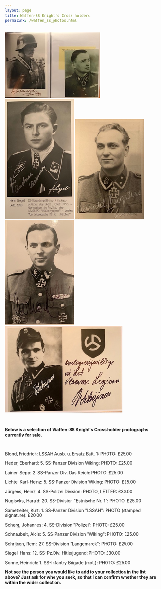 ```yaml
---
layout: page
title: Waffen-SS Knight's Cross holders
permalink: /waffen_ss_photos.html
---
```


<div id="axisforces">
<p float="left">
<img src="./assets/Scherg 2.jpg"/>
<img src="./assets/Siegel.jpeg"/>
<img src="./assets/Nugiseks.jpeg"/>
<img src="./assets/Heder.jpeg"/>
<img src="./assets/Remi Schrijnen.jpg"/>
</p>  
<br />  
<p><b>Below is a selection of Waffen-SS Knight's Cross holder photographs currently for sale.</b></p>
<br />
<p>Blond,	Friedrich: LSSAH Ausb. u. Ersatz Batt. 1:	PHOTO:	£25.00
<p>Heder,	Eberhard: 5. SS-Panzer Division Wiking:	PHOTO:	£25.00
<p>Lainer,	Sepp: 2. SS-Panzer Div. Das Reich:	PHOTO:	£25.00
<p>Lichte,	Karl-Heinz: 5. SS-Panzer Division Wiking:	PHOTO:	£25.00
<p>Jürgens,	Heinz: 4. SS-Polizei Division:	PHOTO, LETTER:	£30.00
<p>Nugiseks,	Harald: 20. SS-Division "Estnische Nr. 1":	PHOTO:	£25.00
<p>Sametreiter,	Kurt:	1. SS-Panzer Division "LSSAH":	PHOTO (stamped signature):	£20.00
<p>Scherg,	Johannes:	4. SS-Division "Polizei":	PHOTO:	£25.00
<p>Schnaubelt,	Alois: 5. SS-Panzer Division "Wiking":	PHOTO:	£25.00
<p>Schrijnen,	Remi:	27. SS-Division "Langemarck":	PHOTO: £25.00
<p>Siegel,	Hans: 12. SS-Pz.Div. Hitlerjugend:	PHOTO:	£30.00
<p>Sonne,	Heinrich: 1. SS-Infantry Brigade (mot.):	PHOTO: £25.00
<br />
<p><b><centre>Not see the person you would like to add to your collection in the list above? Just ask for who you seek, so that I can confirm whether they are within the wider collection.
